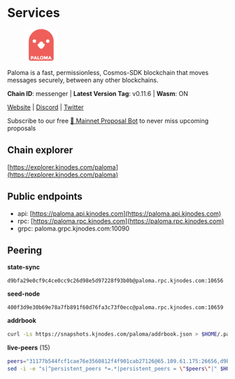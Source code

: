 # Services

<figure><img src="https://raw.githubusercontent.com/kj89/cosmos-images/main/logos/paloma.png" alt=""><figcaption></figcaption></figure>

Paloma is a fast, permissionless, Cosmos-SDK blockchain that  moves messages securely, between any other blockchains.

**Chain ID**: messenger | **Latest Version Tag**: v0.11.6 | **Wasm**: ON

[Website](https://www.palomachain.com) | [Discord](https://discord.gg/tKVFpfdSw4) | [Twitter](https://twitter.com/paloma_chain)



Subscribe to our free [🤖 Mainnet Proposal Bot](https://t.me/kjnodes_proposal_bot) to never miss upcoming proposals


## Chain explorer
[https://explorer.kjnodes.com/paloma](https://explorer.kjnodes.com/paloma)

## Public endpoints

* api: [https://paloma.api.kjnodes.com](https://paloma.api.kjnodes.com)
* rpc: [https://paloma.rpc.kjnodes.com](https://paloma.rpc.kjnodes.com)
* grpc: paloma.grpc.kjnodes.com:10090

## Peering

**state-sync**

```text
d9bfa29e0cf9c4ce0cc9c26d98e5d97228f93b0b@paloma.rpc.kjnodes.com:10656
```

**seed-node**

```text
400f3d9e30b69e78a7fb891f60d76fa3c73f0ecc@paloma.rpc.kjnodes.com:10659
```

**addrbook**
```bash
curl -Ls https://snapshots.kjnodes.com/paloma/addrbook.json > $HOME/.paloma/config/addrbook.json
```

**live-peers** (15)
```bash
peers="31177b544fcf1cae76e3560812f4f901cab27126@65.109.61.175:26656,d9bfa29e0cf9c4ce0cc9c26d98e5d97228f93b0b@65.109.88.38:10656,dfa0d66a3713bf6b49bc509a2a4fc75bee042a30@23.88.77.188:20009,08c242d4505c5db223647069fdc0acb6e90079aa@65.109.106.214:26656,8af8dfa817359036f55f6793b0ed4bcce8884027@85.14.245.70:26656,b244dfc19293103040d4bdad359534d0990a9070@45.140.185.181:26656,2c6772b11c1f9eff2a923eb2bf808543cdd501c5@79.143.179.196:26656,5321570794c61a8285505812cb7ebd6308a86583@65.109.113.253:26656,41a47bae18f81c1f626e4b238221b77e274424d7@45.33.65.223:26656,b92c94f00b46500a5ff8920acd438c0873c2f9da@50.116.13.101:26656,b3ba407aef9e18e16e8e9a3b523a1b026dabeab3@84.46.248.174:26656,16f0d09580054101394ea08bbb48b1ad5bb91a27@95.214.52.144:10656,1a0232b9426aa1c7a78c92a2136b69d050bb6942@65.108.224.126:26656,e4b7cdd48c39c355e9a3480f4f4d5afab8fb0e08@46.0.203.78:26637,f4c43099e04b721c54a454dad85f61da49be90bc@65.108.199.222:28656"
sed -i -e "s|^persistent_peers *=.*|persistent_peers = \"$peers\"|" $HOME/.paloma/config/config.toml
```
